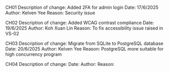 CH01
Description of change: Added 2FA for admin login
Date: 17/6/2025
Author: Kelven Yee
Reason: Security issue

CH02
Description of change: Added WCAG contrast compliance 
Date: 19/6/2025
Author: Koh Xuan Lin
Reason: To fix accessibility issue raised in VS-02

CH03
Description of change: Migrate from SQLite to PostgreSQL database
Date: 20/6/2025
Author: Kelven Yee
Reason: PostgreSQL more suitable for high concurrency program

CH04
Description of change: 
Date: 
Author: 
Reason: 
